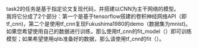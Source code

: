 task2的任务是基于指定论文复现代码，并搭建以CNN为主干网络的模型。  
我将它分成了2个部分：第一个是基于tensorflow搭建的卷积神经网络API（即tf_cnn)，第二个是使用tf_cnn复现Fukushima1980的demo（数据集为mnist)。  
如果您希望使用自己的数据进行训练，那么使用tf_cnn的fit_model（）即可训练模型；如果希望使用qlib准备好的数据，那么请使用tf_cnn的fit（）。
